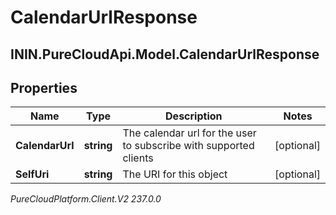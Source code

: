 # CalendarUrlResponse

## ININ.PureCloudApi.Model.CalendarUrlResponse

## Properties

|Name | Type | Description | Notes|
|------------ | ------------- | ------------- | -------------|
| **CalendarUrl** | **string** | The calendar url for the user to subscribe with supported clients | [optional] |
| **SelfUri** | **string** | The URI for this object | [optional] |



_PureCloudPlatform.Client.V2 237.0.0_
